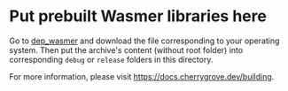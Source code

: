 ﻿# Put prebuilt Wasmer libraries here

Go to [dep_wasmer](https://github.com/cherryridge/dep_wasmer/releases) and download the file corresponding to your operating system. Then put the archive's content (without root folder) into corresponding `debug` or `release` folders in this directory.

For more information, please visit https://docs.cherrygrove.dev/building.